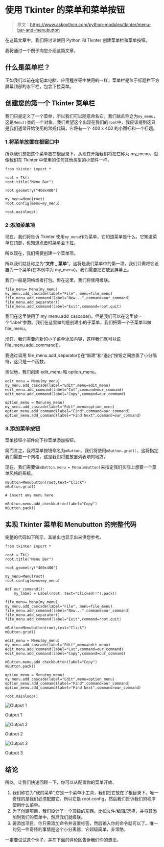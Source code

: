 # 使用 Tkinter 的菜单和菜单按钮

> 原文：<https://www.askpython.com/python-modules/tkinter/menu-bar-and-menubutton>

在这篇文章中，我们将讨论使用 Python 和 Tkinter 创建菜单栏和菜单按钮。

我将通过一个例子向您介绍这篇文章。

## 什么是菜单栏？

正如我们以前在笔记本电脑、应用程序等中使用的一样，菜单栏是位于标题栏下方屏幕顶部的水平栏，包含下拉菜单。

## 创建您的第一个 Tkinter 菜单栏

我们只是定义了一个菜单，所以我们可以随意命名它。我们姑且称之为`my_menu`，这是`Menu()`类的一个对象。我们希望这个出现在我们的`root`中，我应该提到这只是我们通常开始使用的常规代码，它将有一个 400 x 400 的小图标和一个标题。

### 1.将菜单放置在根窗口中

所以我们想把这个菜单放在根目录下，从现在开始我们将把它称为 my_menu，就像我们在 Tkinter 中使用的任何其他类型的小部件一样。

```
from tkinter import *

root = Tk()
root.title("Menu Bar")

root.geometry("400x400")

my_menu=Menu(root)
root.config(menu=my_menu)

root.mainloop()

```

### 2.添加菜单项

现在，我们将告诉 Tkinter 使用`my_menu`作为菜单，它知道菜单是什么。它知道菜单在顶部，也知道点击时菜单会下拉。

所以现在，我们需要创建一个菜单项。

所以我们姑且称之为“**文件 _ 菜单**”。这将是我们菜单中的第一项，我们只需将它设置为一个菜单(在本例中为 my_menu)。我们需要把它放到屏幕上。

我们一般是网格或者打包。但在这里，我们将使用级联。

```
file_menu= Menu(my_menu)
my_menu.add_cascade(label="File", menu=file_menu)
file_menu.add_command(label="New...",command=our_command)
file_menu.add_separator()
file_menu.add_command(label="Exit",command=root.quit)

```

我们在这里使用了 my_menu.add_cascade()，但是我们可以在这里放一个“label”参数。我们在这里做的是创建小的子菜单，我们把第一个子菜单叫做 file_menu。

现在，我们需要向新的小子菜单添加内容，这样我们就可以说 file_menu.add_command()。

我通过调用 file_menu.add_separator()在“新建”和“退出”按钮之间放置了小分隔符，这只是一个函数。

类似地，我们创建 edit_menu 和 option_menu。

```
edit_menu = Menu(my_menu)
my_menu.add_cascade(label="Edit",menu=edit_menu)
edit_menu.add_command(label="Cut",command=our_command)
edit_menu.add_command(label="Copy",command=our_command)

option_menu = Menu(my_menu)
my_menu.add_cascade(label="Edit",menu=option_menu)
option_menu.add_command(label="Find",command=our_command)
option_menu.add_command(label="Find Next",command=our_command)

```

### 3.添加菜单按钮

菜单按钮小部件向下拉菜单添加按钮。

简而言之，我将菜单按钮命名为`mButton`。我们将使用`mButton.grid()`，这将指定我们需要一个网格，这是我们将要放置列表项的地方。

现在，我们需要做`mButton.menu = Menu(mButton)`来指定我们实际上想要一个菜单风格的系统。

```
mButton=Menubutton(root,text="Click")
mButton.grid()

# insert any menu here

mButton.menu.add_checkbutton(label="Copy")
mButton.pack()

```

## 实现 Tkinter 菜单和 Menubutton 的完整代码

完整的代码如下所示，其输出也显示出来供您参考。

```
from tkinter import *

root = Tk()
root.title("Menu Bar")

root.geometry("400x400")

my_menu=Menu(root)
root.config(menu=my_menu)

def our_command():
    my_label = Label(root, text="Clicked!!").pack()

file_menu= Menu(my_menu)
my_menu.add_cascade(label="File", menu=file_menu)
file_menu.add_command(label="New...",command=our_command)
file_menu.add_separator()
file_menu.add_command(label="Exit",command=root.quit)

mButton=Menubutton(root,text="Click")
mButton.grid()

edit_menu = Menu(my_menu)
my_menu.add_cascade(label="Edit",menu=edit_menu)
edit_menu.add_command(label="Cut",command=our_command)
edit_menu.add_command(label="Copy",command=our_command)

mButton.menu.add_checkbutton(label="Copy")
mButton.pack()

option_menu = Menu(my_menu)
my_menu.add_cascade(label="Edit",menu=option_menu)
option_menu.add_command(label="Find",command=our_command)
option_menu.add_command(label="Find Next",command=our_command)

root.mainloop()

```

![Output 1](img/fc495ed6db410f7ba922d6945005fe46.png)

Output 1

![Output 2](img/ecc38699d7409c97077639e58c3248f2.png)

Output 2

![Output 3](img/79ce70baa102a9db6d301b45b63c2dd0.png)

Output 3

## 结论

所以，让我们快速回顾一下，你可以从配置你的菜单开始。

1.  我们称它为“我的菜单”,它是一个菜单小工具，我们把它放在了根目录下。唯一奇怪的是我们必须配置它。所以它是 root.config，然后我们告诉我们的程序使用什么菜单。
2.  为了创建项目，我们设计了一个顶级的东西，比如文件/编辑/选择，并将其添加到我们的菜单中，然后我们就级联。
3.  要添加项目，你只需添加命令并设置标签，然后输入你的命令就可以了。唯一的另一件奇怪的事情是这个小分离器，它超级简单，非常酷。

一定要试试这个例子，并在下面的评论区告诉我们你的想法。